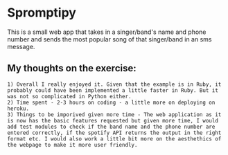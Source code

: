 # Spromptipy
This is a small web app that takes in a singer/band's name and phone number and sends the most popular song of that singer/band in an sms message. 

## My thoughts on the exercise:
	1) Overall I really enjoyed it. Given that the example is in Ruby, it probably could have been implemented a little faster in Ruby. But it was not so complicated in Python either. 
    2) Time spent - 2-3 hours on coding - a little more on deploying on heroku.
    3) Things to be imporived given more time - The web application as it is now has the basic features requested but given more time, I would add test modules to check if the band name and the phone number are entered correctly, if the spotify API returns the output in the right format etc. I would also work a little bit more on the aesthethics of the webpage to make it more user friendly.
